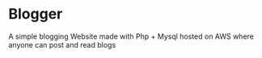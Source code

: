 # Blogger
A simple blogging Website made with Php + Mysql hosted on AWS where anyone can post and read blogs
